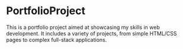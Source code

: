 # PortfolioProject
This is a portfolio project aimed at showcasing my skills in web development. It includes a variety of projects, from simple HTML/CSS pages to complex full-stack applications.
